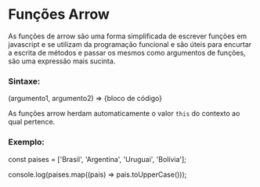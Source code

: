 # Funções Arrow

As funções de arrow são uma forma simplificada de escrever funções em javascript e se utilizam da programação funcional e são úteis para encurtar a escrita de métodos e passar os mesmos como argumentos de funções, são uma expressão mais sucinta.

### Sintaxe:

(argumento1, argumento2) => {bloco de código}

As funções arrow herdam automaticamente o valor `this` do contexto ao qual pertence.


### Exemplo:
const paises = ['Brasil', 'Argentina', 'Uruguai', 'Bolívia'];

console.log(paises.map((pais) => pais.toUpperCase()));
